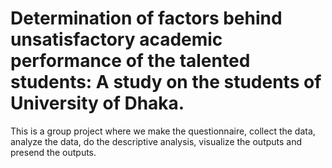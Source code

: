 # Determination of factors behind unsatisfactory academic performance of the talented students: A study on the students of University of Dhaka.

This is a group project where we make the questionnaire, collect the data, analyze the data, do the descriptive analysis, visualize the outputs and presend the outputs.
